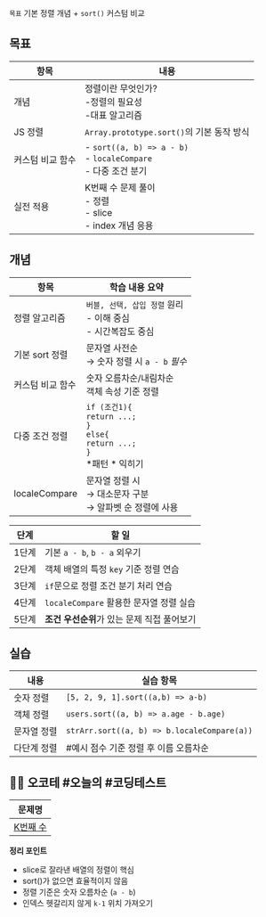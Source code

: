 `목표` 기본 정렬 개념 + `sort()` 커스텀 비교

## 목표

| 항목        | 내용                                                           |
| --------- | ------------------------------------------------------------ |
| 개념        | 정렬이란 무엇인가? <br>-정렬의 필요성 <br>-대표 알고리즘                         |
| JS 정렬     | `Array.prototype.sort()`의 기본 동작 방식                           |
| 커스텀 비교 함수 | - `sort((a, b) => a - b)`<br>- `localeCompare`<br>- 다중 조건 분기 |
| 실전 적용     | K번째 수 문제 풀이<br> - 정렬<br> - slice<br> - index 개념 응용           |

## 개념

| 항목            | 학습 내용 요약                                                                                   |
| ------------- | ------------------------------------------------------------------------------------------ |
| 정렬 알고리즘       | `버블, 선택, 삽입 정렬` 원리<br> - 이해 중심<br> - 시간복잡도 중심                                              |
| 기본 sort 정렬    | 문자열 사전순 <br>→ 숫자 정렬 시 `a - b` *필수*                                                         |
| 커스텀 비교 함수     | 숫자 오름차순/내림차순<br>객체 속성 기준 정렬                                                                |
| 다중 조건 정렬      | `if (조건1){`<br>   `return ...;` <br>`}`<br>`else{`<br>  `return ...;`<br>`}` <br>*패턴 * 익히기 |
| localeCompare | 문자열 정렬 시 <br>→ 대소문자 구분<br>→ 알파벳 순 정렬에 사용                                                   |

| 단계  | 할 일                           |
| --- | ----------------------------- |
| 1단계 | 기본 `a - b`, `b - a` 외우기       |
| 2단계 | 객체 배열의 특정 `key` 기준 정렬 연습      |
| 3단계 | `if`문으로 정렬 조건 분기 처리 연습        |
| 4단계 | `localeCompare` 활용한 문자열 정렬 실습 |
| 5단계 | **조건 우선순위**가 있는 문제 직접 풀어보기    |

## 실습 

| 내용     | 실습 항목                                       |
| ------ | ------------------------------------------- |
| 숫자 정렬  | `[5, 2, 9, 1].sort((a,b) => a-b)`           |
| 객체 정렬  | `users.sort((a, b) => a.age - b.age)`       |
| 문자열 정렬 | `strArr.sort((a, b) => b.localeCompare(a))` |
| 다단계 정렬 | #예시 점수 기준 정렬 후 이름 오름차순                      |

## 👩‍💻 오코테 #오늘의 #코딩테스트

| 문제명                                                                     |
| ----------------------------------------------------------------------- |
| [K번째 수](ttps://school.programmers.co.kr/learn/courses/30/lessons/42748) |

**정리 포인트**
- slice로 잘라낸 배열의 정렬이 핵심  
- sort()가 없으면 효율적이지 않음  
- 정렬 기준은 숫자 오름차순 (`a - b`)  
- 인덱스 헷갈리지 않게 `k-1` 위치 가져오기